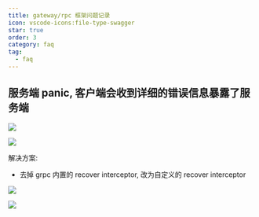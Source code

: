 ```yaml
---
title: gateway/rpc 框架问题记录
icon: vscode-icons:file-type-swagger
star: true
order: 3
category: faq
tag:
  - faq
---
```


## 服务端 panic, 客户端会收到详细的错误信息暴露了服务端

![](http://oss.jaronnie.com/image-20241226200214351.png)

![](http://oss.jaronnie.com/image-20241226200236983.png)

解决方案:

* 去掉 grpc 内置的 recover interceptor, 改为自定义的 recover interceptor

![](http://oss.jaronnie.com/image-20241227114544243.png)

![](http://oss.jaronnie.com/image-20241227114611375.png)